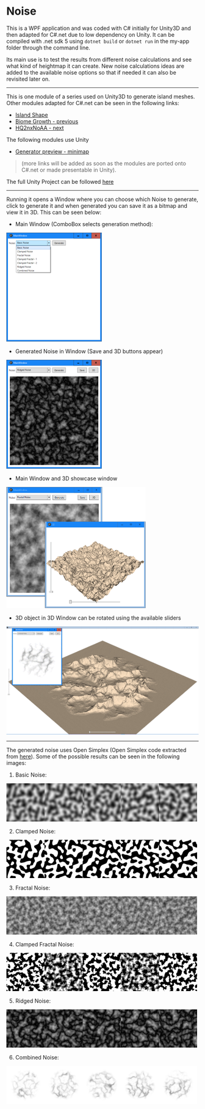 # Noise

This is a WPF application and was coded with C# initially for Unity3D and then adapted for C#.net due to low dependency on Unity. 
It can be compiled with .net sdk 5 using ``dotnet build`` or ``dotnet run`` in the my-app folder through the command line.

Its main use is to test the results from different noise calculations and see what kind of heightmap it can create. New noise calculations ideas are added to the available noise options so that if needed it can also be revisited later on.

---------------------------------------------------------------------------
This is one module of a series used on Unity3D to generate island meshes. Other modules adapted for C#.net can be seen in the following links:
* [Island Shape](https://github.com/brunorc93/islandShapeGen.net)  
* [Biome Growth - previous](https://github.com/brunorc93/BiomeGrowth.net)    
* [HQ2nxNoAA - next](https://github.com/brunorc93/HQnx-noAA.net)  

The following modules use Unity  
* [Generator preview - minimap](https://github.com/brunorc93/minimap)

> (more links will be added as soon as the modules are ported onto C#.net or made presentable in Unity).  

The full Unity Project can be followed [here](https://github.com/brunorc93/procgen) 

------------------------------------------------------------------------------

Running it opens a Window where you can choose which Noise to generate, click to generate it and when generated you can save it as a bitmap and view it in 3D. This can be seen below:

* Main Window (ComboBox selects generation method):

<div style="display: inline-block">
  <img style="float: left;" src="examples/SS/01.png?raw=true" width="250" alt="noise example">
</div>

* Generated Noise in Window (Save and 3D buttons appear)

<div style="display: inline-block">
  <img style="float: left;" src="examples/SS/02.png?raw=true" width="250" alt="noise example">
</div>

* Main Window and 3D showcase window

<div style="display: inline-block">
  <img style="float: left;" src="examples/SS/03.png?raw=true" width="365" alt="noise example">
</div>

* 3D object in 3D Window can be rotated using the available sliders

<div style="display: inline-block">
  <img style="float: left;" src="examples/SS/04.gif?raw=true" width="600" alt="noise example">
</div>

-------------------------------------------------------------------

The generated noise uses Open Simplex (Open Simplex code extracted from [here](https://gist.github.com/digitalshadow/134a3a02b67cecd72181)). Some of the possible results can be seen in the following images:

1. Basic Noise:
<div style="display: inline-block">
  <img style="float: left;" src="examples/000_.png?raw=true" width="100" height="100" alt="noise example">
  <img style="float: left;" src="examples/001_.png?raw=true" width="100" height="100" alt="noise example">
  <img style="float: left;" src="examples/002_.png?raw=true" width="100" height="100" alt="noise example">
  <img style="float: left;" src="examples/003_.png?raw=true" width="100" height="100" alt="noise example">
  <img style="float: left;" src="examples/030_.png?raw=true" width="100" height="100" alt="noise example">
</div>

2. Clamped Noise:
<div style="display: inline-block">
  <img style="float: left;" src="examples/004_.png?raw=true" width="100" height="100" alt="noise example">
  <img style="float: left;" src="examples/005_.png?raw=true" width="100" height="100" alt="noise example">
  <img style="float: left;" src="examples/006_.png?raw=true" width="100" height="100" alt="noise example">
  <img style="float: left;" src="examples/007_.png?raw=true" width="100" height="100" alt="noise example">
  <img style="float: left;" src="examples/029_.png?raw=true" width="100" height="100" alt="noise example">
</div>

3. Fractal Noise:
<div style="display: inline-block">
  <img style="float: left;" src="examples/008_.png?raw=true" width="100" height="100" alt="noise example">
  <img style="float: left;" src="examples/009_.png?raw=true" width="100" height="100" alt="noise example">
  <img style="float: left;" src="examples/010_.png?raw=true" width="100" height="100" alt="noise example">
  <img style="float: left;" src="examples/011_.png?raw=true" width="100" height="100" alt="noise example">
  <img style="float: left;" src="examples/028_.png?raw=true" width="100" height="100" alt="noise example">
</div>

4. Clamped Fractal Noise:
<div style="display: inline-block">
  <img style="float: left;" src="examples/012_.png?raw=true" width="100" height="100" alt="noise example">
  <img style="float: left;" src="examples/014_.png?raw=true" width="100" height="100" alt="noise example">
  <img style="float: left;" src="examples/013_.png?raw=true" width="100" height="100" alt="noise example">
  <img style="float: left;" src="examples/015_.png?raw=true" width="100" height="100" alt="noise example">
  <img style="float: left;" src="examples/027_.png?raw=true" width="100" height="100" alt="noise example">
</div>

5. Ridged Noise:
<div style="display: inline-block">
  <img style="float: left;" src="examples/016_.png?raw=true" width="100" height="100" alt="noise example">
  <img style="float: left;" src="examples/017_.png?raw=true" width="100" height="100" alt="noise example">
  <img style="float: left;" src="examples/018_.png?raw=true" width="100" height="100" alt="noise example">
  <img style="float: left;" src="examples/019_.png?raw=true" width="100" height="100" alt="noise example">
  <img style="float: left;" src="examples/025_.png?raw=true" width="100" height="100" alt="noise example">
</div>

6. Combined Noise:
<div style="display: inline-block">
  <img style="float: left;" src="examples/020_.png?raw=true" width="100" height="100" alt="noise example">
  <img style="float: left;" src="examples/021_.png?raw=true" width="100" height="100" alt="noise example">
  <img style="float: left;" src="examples/022_.png?raw=true" width="100" height="100" alt="noise example">
  <img style="float: left;" src="examples/023_.png?raw=true" width="100" height="100" alt="noise example">
  <img style="float: left;" src="examples/024_.png?raw=true" width="100" height="100" alt="noise example">
</div>
